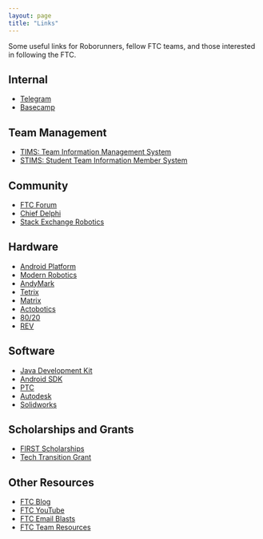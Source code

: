 ```yaml
---
layout: page
title: "Links"
---
```


Some useful links for Roborunners, fellow FTC teams, and those interested in
following the FTC.

## Internal

* [Telegram][]
* [Basecamp][]

[Telegram]: https://telegram.org/dl
[Basecamp]: https://basecamp.com

## Team Management

* [TIMS: Team Information Management System][TIMS]
* [STIMS: Student Team Information Member System][STIMS]

[TIMS]: https://my.usfirst.org/ftc/tims/site.lasso
[STIMS]: https://my.usfirst.org/stims/site.lasso

## Community

* [FTC Forum][]
* [Chief Delphi][]
* [Stack Exchange Robotics][SE.Robotics]

[FTC Forum]: http://ftcforum.usfirst.org/forum.php
[Chief Delphi]: http://www.chiefdelphi.com/forums/portal.php
[SE.Robotics]: https://robotics.stackexchange.com/

## Hardware

* [Android Platform][]
* [Modern Robotics][]
* [AndyMark][]
* [Tetrix][]
* [Matrix][]
* [Actobotics][]
* [80/20][]
* [REV][]

[Android Platform]: http://www.usfirst.org/roboticsprograms/ftc/technology
[Modern Robotics]: http://modernroboticsinc.com
[AndyMark]: http://www.andymark.com/FTC-s/274.htm
[Tetrix]: https://www.tetrixrobotics.com
[Matrix]: http://matrixrobotics.com/
[Actobotics]: https://www.servocity.com/html/actobotics.html
[80/20]: http://www.8020.net/
[REV]: http://www.revrobotics.com/

## Software

* [Java Development Kit][]
* [Android SDK][]
* [PTC][]
* [Autodesk][]
* [Solidworks][]

[Java Development Kit]: http://www.oracle.com/technetwork/java/javase/downloads/index.html
[Android SDK]: https://developer.android.com/sdk/index.html
[PTC]: http://www.ptc.com/communities/academic-program/k12/students/first
[Autodesk]: http://www.autodesk.com/education/competitions-and-events/first/all-products
[Solidworks]: https://www.solidworks.com/sw/education/robot-student-design-contest.htm

## Scholarships and Grants

* [FIRST Scholarships][]
* [Tech Transition Grant][]

[FIRST Scholarships]: http://www.usfirst.org/scholarshipsearch.aspx
[Tech Transition Grant]: http://www.usfirst.org/roboticsprograms/ftc/grow

## Other Resources

* [FTC Blog][]
* [FTC YouTube][]
* [FTC Email Blasts][]
* [FTC Team Resources][]

[FTC Blog]: http://firsttechchallenge.blogspot.com
[FTC YouTube]: https://www.youtube.com/user/FIRSTTechChallenge
[FTC Email Blasts]: http://www.usfirst.org/roboticsprograms/ftc/emailblastarchive.aspx
[FTC Team Resources]: http://www.usfirst.org/roboticsprograms/ftc/team-resources
